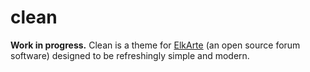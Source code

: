 # clean
**Work in progress.** Clean is a theme for <a href="https://www.elkarte.net/" target="_blank" rel="noopener">ElkArte</a> (an open source forum software) designed to be refreshingly simple and modern.
